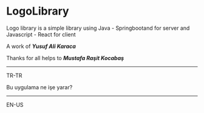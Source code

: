 # LogoLibrary
Logo library is a simple library using Java - Springbootand for server and Javascript - React for client


A work of ***Yusuf Ali Karaca***


Thanks for all helps to ***Mustafa Raşit Kocabaş***

---
TR-TR

Bu uygulama ne işe yarar?

---
EN-US
